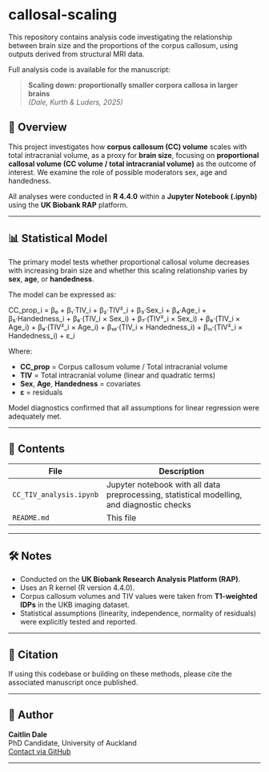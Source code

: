 # callosal-scaling
This repository contains analysis code investigating the relationship between brain size and the proportions of the corpus callosum, using outputs derived from structural MRI data.

Full analysis code is available for the manuscript:

> **Scaling down: proportionally smaller corpora callosa in larger brains**  
> *(Dale, Kurth & Luders, 2025)*

## 🧠 Overview

This project investigates how **corpus callosum (CC) volume** scales with total intracranial volume, as a proxy for **brain size**, focusing on **proportional callosal volume (CC volume / total intracranial volume)** as the outcome of interest. We examine the role of possible moderators sex, age and handedness.

All analyses were conducted in **R 4.4.0** within a **Jupyter Notebook (.ipynb)** using the **UK Biobank RAP** platform.

---

## 📊 Statistical Model

The primary model tests whether proportional callosal volume decreases with increasing brain size and whether this scaling relationship varies by **sex**, **age**, or **handedness**.

The model can be expressed as:

CC_prop_i = β₀ + β₁·TIV_i + β₂·TIV²_i + β₃·Sex_i + β₄·Age_i + β₅·Handedness_i
          + β₆·(TIV_i × Sex_i) + β₇·(TIV²_i × Sex_i)
          + β₈·(TIV_i × Age_i) + β₉·(TIV²_i × Age_i)
          + β₁₀·(TIV_i × Handedness_i) + β₁₁·(TIV²_i × Handedness_i) + ε_i

Where:
- **CC_prop** = Corpus callosum volume / Total intracranial volume
- **TIV** = Total intracranial volume (linear and quadratic terms)
- **Sex**, **Age**, **Handedness** = covariates
- **ε** = residuals

Model diagnostics confirmed that all assumptions for linear regression were adequately met.

---

## 📁 Contents

| File | Description |
|------|-------------|
| `CC_TIV_analysis.ipynb` | Jupyter notebook with all data preprocessing, statistical modelling, and diagnostic checks |
| `README.md` | This file |

---

## 🛠️ Notes

- Conducted on the **UK Biobank Research Analysis Platform (RAP)**.
- Uses an R kernel (R version 4.4.0).
- Corpus callosum volumes and TIV values were taken from **T1-weighted IDPs** in the UKB imaging dataset.
- Statistical assumptions (linearity, independence, normality of residuals) were explicitly tested and reported.

---

## 📜 Citation

If using this codebase or building on these methods, please cite the associated manuscript once published.

---

## 🧬 Author

**Caitlin Dale**  
PhD Candidate, University of Auckland  
[Contact via GitHub](#)

---

